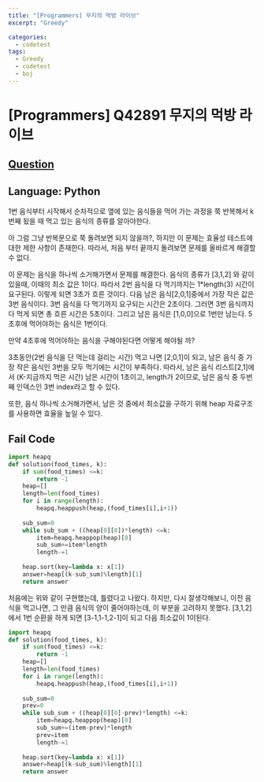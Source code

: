 ```yaml
---
title: "[Programmers] 무지의 먹방 라이브"
excerpt: "Greedy"

categories:
  - codetest
tags:
  - Greedy
  - codetest
  - boj
---
```

# [Programmers] Q42891 무지의 먹방 라이브
## [Question](https://programmers.co.kr/learn/courses/30/lessons/42891)
## Language: Python

1번 음식부터 시작해서 순차적으로 옆에 있는 음식들을 먹어 가는 과정을 쭉 반복해서 k 번째 됬을 때 먹고 있는 음식의 종류를 알아야한다.

아 그럼 그냥 반복문으로 쭉 돌려보면 되지 않을까?, 하지만 이 문제는 효율성 테스트에 대한 제한 사항이 존재한다. 따라서, 처음 부터 끝까지 돌려보면 문제를 올바르게 해결할 수 없다.

이 문제는 음식을 하나씩 소거해가면서 문제를 해결한다.
음식의 종류가 [3,1,2] 와 같이 있을때, 이때의 최소 값은 1이다. 따라서 2번 음식을 다 먹기까지는 1*length(3) 시간이 요구된다. 이렇게 되면 3초가 흐른 것이다. 다음 남은 음식[2,0,1]중에서 가장 작은 값은 3번 음식이다. 3번 음식을 다 먹기까지 요구되는 시간은 2초이다. 그러면 3번 음식까지 다 먹게 되면 총 흐른 시간은 5초이다. 그리고 남은 음식은 [1,0,0]으로 1번만 남는다. 5초후에 먹어야하는 음식은 1번이다.

만약 4초후에 먹어야하는 음식을 구해야된다면 어떻게 해야될 까?

3초동안(2번 음식을 단 먹는데 걸리는 시간) 먹고 나면 [2,0,1]이 되고, 남은 음식 중 가장 작은 음식인 3번을 모두 먹기에는 시간이 부족하다. 따라서, 남은 음식 리스트[2,1]에서 (K-지금까지 먹은 시간) 남은 시간이 1초이고, length가 2이므로, 남은 음식 중 두번째 인덱스인 3번 index라고 할 수 있다. 

또한, 음식 하나씩 소거해가면서, 남은 것 중에서 최소값을 구하기 위해 heap 자료구조를 사용하면 효율을 높일 수 있다.

## Fail Code

```python
import heapq
def solution(food_times, k):
    if sum(food_times) <=k:
        return -1
    heap=[]
    length=len(food_times)
    for i in range(length):
        heapq.heappush(heap,(food_times[i],i+1))
    
    sub_sum=0
    while sub_sum + ((heap[0][0])*length) <=k:
        item=heapq.heappop(heap)[0]
        sub_sum+=item*length
        length-=1
    
    heap.sort(key=lambda x: x[1])
    answer=heap[(k-sub_sum)%length][1]
    return answer
```
처음에는 위와 같이 구현했는데, 틀렸다고 나왔다. 하지만, 다시 잘생각해보니, 이전 음식을 먹고나면, 그 만큼 음식의 양이 줄어야하는데, 이 부분을 고려하지 못했다. 
[3,1,2]에서 1번 순환을 하게 되면 [3-1,1-1,2-1]이 되고 다음 최소값이 1이된다.

```python
import heapq
def solution(food_times, k):
    if sum(food_times) <=k:
        return -1
    heap=[]
    length=len(food_times)
    for i in range(length):
        heapq.heappush(heap,(food_times[i],i+1))
    
    sub_sum=0
    prev=0
    while sub_sum + ((heap[0][0]-prev)*length) <=k:
        item=heapq.heappop(heap)[0]
        sub_sum+=(item-prev)*length
        prev=item
        length-=1
    
    heap.sort(key=lambda x: x[1])
    answer=heap[(k-sub_sum)%length][1]
    return answer
```

